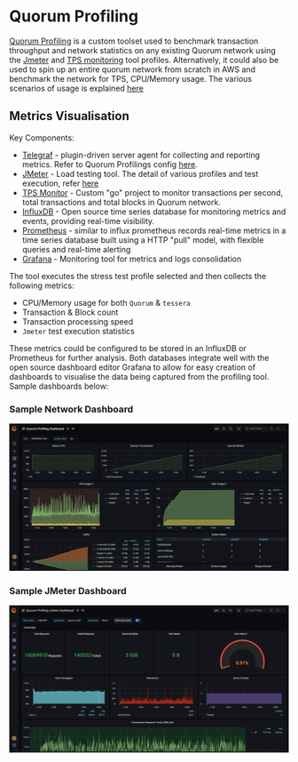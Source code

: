 # Quorum Profiling

[Quorum Profiling](https://github.com/ConsenSys/quorum-profiling) is a custom toolset used to benchmark
transaction throughput and network statistics on any existing Quorum network using the 
[Jmeter](https://github.com/ConsenSys/quorum-profiling/tree/master/jmeter-test) and 
[TPS monitoring](https://github.com/ConsenSys/quorum-profiling/tree/master/tps-monitor) tool profiles. 
Alternatively, it could also be used to spin up an entire quorum network from scratch in AWS and benchmark
the network for TPS, CPU/Memory usage. The various scenarios of usage is explained [here](https://github.com/ConsenSys/quorum-profiling)

## Metrics Visualisation

Key Components:

- [Telegraf](https://hub.docker.com/_/telegraf) - plugin-driven server agent for collecting and reporting
  metrics. Refer to Quorum Profilings config [here](https://github.com/ConsenSys/quorum-profiling/blob/master/scripts/telegraf/telegraf.conf).
- [JMeter](https://jmeter.apache.org) - Load testing tool. The detail of various profiles and test execution,
  refer [here](https://github.com/ConsenSys/quorum-profiling/tree/master/jmeter-test)
- [TPS Monitor](https://github.com/ConsenSys/quorum-profiling/tree/master/tps-monitor) - Custom "go" project to monitor transactions per second, total transactions and total blocks in Quorum network. 
- [InfluxDB](https://www.influxdata.com/time-series-platform/influxdb/) - Open source time series database for monitoring metrics and events, providing real-time visibility.
- [Prometheus](https://prometheus.io) - similar to influx prometheus records real-time metrics in a time series database built using a HTTP "pull" model, with flexible queries and real-time alerting
- [Grafana](https://grafana.com) - Monitoring tool for metrics and logs consolidation

The tool executes the stress test profile selected and then collects the following metrics:

 * CPU/Memory usage for both `Quorum` & `tessera`
 * Transaction & Block count
 * Transaction processing speed
 * `Jmeter` test execution statistics

 These metrics could be configured to be stored in an InfluxDB or Prometheus for further analysis. Both databases integrate well with the open source dashboard editor Grafana to allow for easy creation of dashboards to visualise the data being captured from the profiling tool. Sample dashboards below:

### Sample Network Dashboard 

![Quorum Network Dashboard](../images/quorumDashboard.jpeg) 

### Sample JMeter Dashboard

![JMeter Dashboard](../images/jmeterDashboard.jpeg) 
